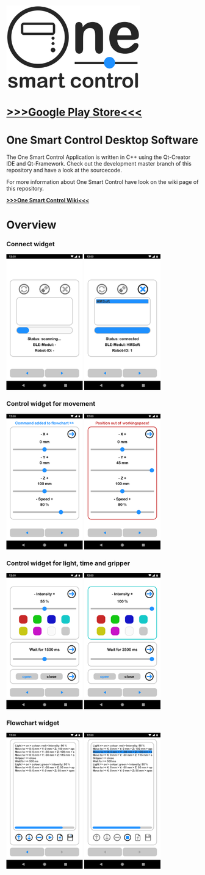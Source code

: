 <Img src="https://github.com/deltarobotone/image_database/blob/master/logos/logos%20(8).PNG" width=350>

# [**>>>Google Play Store<<<**](https://play.google.com/store/apps/details?id=one.smart.control.mobile&gl=DE)
# One Smart Control Desktop Software  

The One Smart Control Application is written in C++ using the Qt-Creator IDE and Qt-Framework. Check out the development master branch of this repository and have a look at the sourcecode.

For more information about One Smart Control have look on the wiki page of this repository.

[**>>>One Smart Control Wiki<<<**](https://github.com/deltarobotone/one_smart_control_desktop/wiki)

# Overview

### Connect widget

[<img src="https://github.com/deltarobotone/image_database/blob/master/smart_control_mobile_screenshots/smart_control_mobile_screenshots%20(4).png" width="200">](https://raw.githubusercontent.com/deltarobotone/image_database/master/smart_control_mobile_screenshots/smart_control_mobile_screenshots%20(4).png)
[<img src="https://github.com/deltarobotone/image_database/blob/master/smart_control_mobile_screenshots/smart_control_mobile_screenshots%20(8).png" width="200">](https://raw.githubusercontent.com/deltarobotone/image_database/master/smart_control_mobile_screenshots/smart_control_mobile_screenshots%20(8).png)

### Control widget for movement

[<img src="https://github.com/deltarobotone/image_database/blob/master/smart_control_mobile_screenshots/smart_control_mobile_screenshots%20(10).png" width="200">](https://raw.githubusercontent.com/deltarobotone/image_database/master/smart_control_mobile_screenshots/smart_control_mobile_screenshots%20(10).png)
[<img src="https://github.com/deltarobotone/image_database/blob/master/smart_control_mobile_screenshots/smart_control_mobile_screenshots%20(11).png" width="200">](https://raw.githubusercontent.com/deltarobotone/image_database/master/smart_control_mobile_screenshots/smart_control_mobile_screenshots%20(11).png)

### Control widget for light, time and gripper

[<img src="https://github.com/deltarobotone/image_database/blob/master/smart_control_mobile_screenshots/smart_control_mobile_screenshots%20(12).png" width="200">](https://raw.githubusercontent.com/deltarobotone/image_database/master/smart_control_mobile_screenshots/smart_control_mobile_screenshots%20(12).png)
[<img src="https://github.com/deltarobotone/image_database/blob/master/smart_control_mobile_screenshots/smart_control_mobile_screenshots%20(13).png" width="200">](https://raw.githubusercontent.com/deltarobotone/image_database/master/smart_control_mobile_screenshots/smart_control_mobile_screenshots%20(13).png)

### Flowchart widget

[<img src="https://github.com/deltarobotone/image_database/blob/master/smart_control_mobile_screenshots/smart_control_mobile_screenshots%20(16).png" width="200">](https://raw.githubusercontent.com/deltarobotone/image_database/master/smart_control_mobile_screenshots/smart_control_mobile_screenshots%20(16).png)
[<img src="https://github.com/deltarobotone/image_database/blob/master/smart_control_mobile_screenshots/smart_control_mobile_screenshots%20(17).png" width="200">](https://raw.githubusercontent.com/deltarobotone/image_database/master/smart_control_mobile_screenshots/smart_control_mobile_screenshots%20(17).png)
